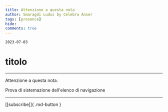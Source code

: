 ```yaml
---
title: Attenzione a questa nota
author: Smaragdi Ludus by Celebra Anser
tags: [presence]
hide: 
comments: true
---
```

`2023-07-03`
# titolo
---

Attenzione a questa nota.

Prova di sistemazione dell'elenco di navigazione

---
[[subscribe]]{ .md-button }